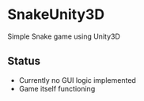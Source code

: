 # SnakeUnity3D
Simple Snake game using Unity3D

## Status
- Currently no GUI logic implemented
- Game itself functioning

